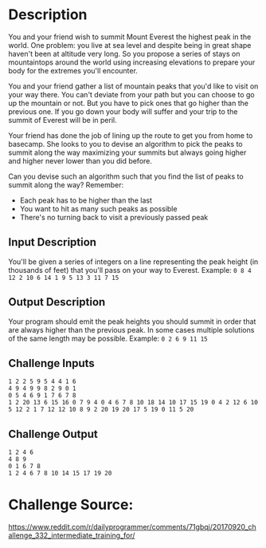 # Description

You and your friend wish to summit Mount Everest the highest peak in the world. One problem: you live at sea level and despite being in great shape haven't been at altitude very long. So you propose a series of stays on mountaintops around the world using increasing elevations to prepare your body for the extremes you'll encounter.

You and your friend gather a list of mountain peaks that you'd like to visit on your way there. You can't deviate from your path but you can choose to go up the mountain or not. But you have to pick ones that go higher than the previous one. If you go down your body will suffer and your trip to the summit of Everest will be in peril.

Your friend has done the job of lining up the route to get you from home to basecamp. She looks to you to devise an algorithm to pick the peaks to summit along the way maximizing your summits but always going higher and higher never lower than you did before.

Can you devise such an algorithm such that you find the list of peaks to summit along the way? Remember:
- Each peak has to be higher than the last
- You want to hit as many such peaks as possible
- There's no turning back to visit a previously passed peak

## Input Description

You'll be given a series of integers on a line representing the peak height (in thousands of feet) that you'll pass on your way to Everest. Example:
`0 8 4 12 2 10 6 14 1 9 5 13 3 11 7 15`
## Output Description

Your program should emit the peak heights you should summit in order that are always higher than the previous peak. In some cases multiple solutions of the same length may be possible. Example:
`0 2 6 9 11 15`
## Challenge Inputs

```
1 2 2 5 9 5 4 4 1 6
4 9 4 9 9 8 2 9 0 1
0 5 4 6 9 1 7 6 7 8
1 2 20 13 6 15 16 0 7 9 4 0 4 6 7 8 10 18 14 10 17 15 19 0 4 2 12 6 10 5 12 2 1 7 12 12 10 8 9 2 20 19 20 17 5 19 0 11 5 20
```
## Challenge Output

```
1 2 4 6
4 8 9
0 1 6 7 8
1 2 4 6 7 8 10 14 15 17 19 20
```

# Challenge Source:
https://www.reddit.com/r/dailyprogrammer/comments/71gbqj/20170920_challenge_332_intermediate_training_for/